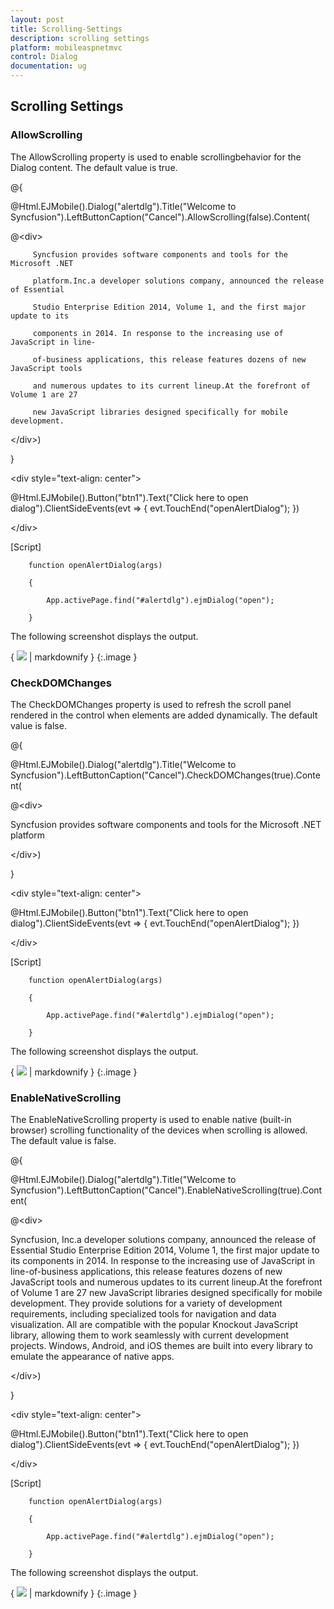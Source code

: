 ```yaml
---
layout: post
title: Scrolling-Settings
description: scrolling settings
platform: mobileaspnetmvc
control: Dialog
documentation: ug
---
```


## Scrolling Settings

### AllowScrolling   

The AllowScrolling property is used to enable scrollingbehavior for the Dialog content. The default value is true.



@{

@Html.EJMobile().Dialog("alertdlg").Title("Welcome to Syncfusion").LeftButtonCaption("Cancel").AllowScrolling(false).Content(

@&lt;div&gt;

         Syncfusion provides software components and tools for the Microsoft .NET    

         platform.Inc.a developer solutions company, announced the release of Essential 

         Studio Enterprise Edition 2014, Volume 1, and the first major update to its  

         components in 2014. In response to the increasing use of JavaScript in line- 

         of-business applications, this release features dozens of new JavaScript tools    

         and numerous updates to its current lineup.At the forefront of Volume 1 are 27 

         new JavaScript libraries designed specifically for mobile development.

&lt;/div&gt;)

}

&lt;div style="text-align: center"&gt;

@Html.EJMobile().Button("btn1").Text("Click here to open dialog").ClientSideEvents(evt => { evt.TouchEnd("openAlertDialog"); })

&lt;/div&gt;



[Script]



        function openAlertDialog(args)

        {

            App.activePage.find("#alertdlg").ejmDialog("open");

        }



The following screenshot displays the output.

{ ![](Scrolling-Settings_images/Scrolling-Settings_img1.png) | markdownify }
{:.image }


### CheckDOMChanges                      

The CheckDOMChanges property is used to refresh the scroll panel rendered in the control when elements are added dynamically. The default value is false.



@{

@Html.EJMobile().Dialog("alertdlg").Title("Welcome to Syncfusion").LeftButtonCaption("Cancel").CheckDOMChanges(true).Content(

@&lt;div&gt;

Syncfusion provides software components and tools for the Microsoft .NET platform

&lt;/div&gt;)

}



&lt;div style="text-align: center"&gt;

@Html.EJMobile().Button("btn1").Text("Click here to open dialog").ClientSideEvents(evt => { evt.TouchEnd("openAlertDialog"); })

&lt;/div&gt;



[Script]



        function openAlertDialog(args)

        {

            App.activePage.find("#alertdlg").ejmDialog("open");

        }



The following screenshot displays the output.

{ ![](Scrolling-Settings_images/Scrolling-Settings_img2.png) | markdownify }
{:.image }


### EnableNativeScrolling

The EnableNativeScrolling property is used to enable native (built-in browser) scrolling functionality of the devices when scrolling is allowed. The default value is false.



@{

@Html.EJMobile().Dialog("alertdlg").Title("Welcome to Syncfusion").LeftButtonCaption("Cancel").EnableNativeScrolling(true).Content(

@&lt;div&gt;

 Syncfusion, Inc.a developer solutions company, announced the release of Essential Studio Enterprise Edition 2014, Volume 1, the first major update to its components in 2014. In response to the increasing use of JavaScript in line-of-business applications, this release features dozens of new JavaScript tools and numerous updates to its current lineup.At the forefront of Volume 1 are 27 new JavaScript libraries designed specifically for mobile development. They provide solutions for a variety of development requirements, including specialized tools for navigation and data visualization. All are compatible with the popular Knockout JavaScript library, allowing them to work seamlessly with current development projects. Windows, Android, and iOS themes are built into every library to emulate the appearance of native apps.



&lt;/div&gt;)

}



&lt;div style="text-align: center"&gt;

@Html.EJMobile().Button("btn1").Text("Click here to open dialog").ClientSideEvents(evt => { evt.TouchEnd("openAlertDialog"); })

&lt;/div&gt;



[Script]



        function openAlertDialog(args)

        {

            App.activePage.find("#alertdlg").ejmDialog("open");

        }



The following screenshot displays the output.

{ ![](Scrolling-Settings_images/Scrolling-Settings_img3.png) | markdownify }
{:.image }


